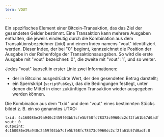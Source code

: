 ```yaml
---
term: VOUT

---
```

Ein spezifisches Element einer Bitcoin-Transaktion, das das Ziel der gesendeten Gelder bestimmt. Eine Transaktion kann mehrere Ausgaben enthalten, die jeweils eindeutig durch die Kombination aus dem Transaktionsbezeichner (txid) und einem Index namens "vout" identifiziert werden. Dieser Index, der bei "0" beginnt, kennzeichnet die Position der Ausgabe in der Reihenfolge der Transaktionsausgaben. So wird die erste Ausgabe mit "vout" bezeichnet: 0", die zweite mit "vout": 1`, und so weiter.

Jedes "vout" kapselt in erster Linie zwei Informationen:


- der in Bitcoins ausgedrückte Wert, der den gesendeten Betrag darstellt;
- ein Sperrskript (`scriptPubKey`), das die Bedingungen festlegt, unter denen die Mittel in einer zukünftigen Transaktion wieder ausgegeben werden können.

Die Kombination aus dem "txid" und dem "vout" eines bestimmten Stücks bildet z. B. ein so genanntes UTXO:

```text
txid: 4c160086e39a940c2459f03bb7cfe5b768fc78373c9960dc2cf2fa61b57d0adf
vout: 0
outpoint: 4c160086e39a940c2459f03bb7cfe5b768fc78373c9960dc2cf2fa61b57d0adf:0
```